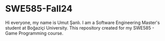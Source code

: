 # SWE585-Fall24
Hi everyone, my name is Umut Şanlı. I am a Software Engineering Master's student at Boğaziçi University. This repository created for my SWE585 - Game Programming course.
